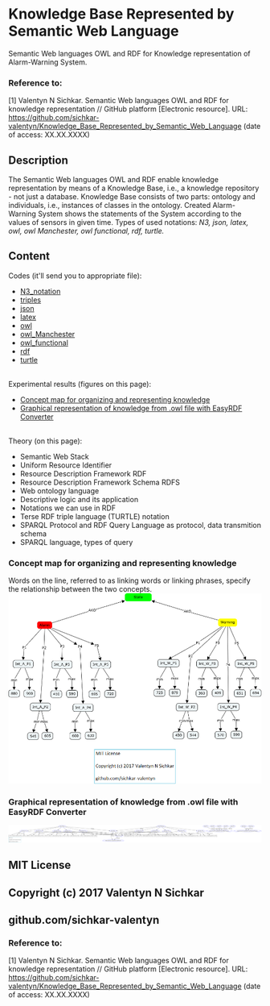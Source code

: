 # Knowledge Base Represented by Semantic Web Language
Semantic Web languages OWL and RDF for Knowledge representation of Alarm-Warning System.

### Reference to:
[1] Valentyn N Sichkar. Semantic Web languages OWL and RDF for knowledge representation // GitHub platform [Electronic resource]. URL: https://github.com/sichkar-valentyn/Knowledge_Base_Represented_by_Semantic_Web_Language (date of access: XX.XX.XXXX)

## Description
The Semantic Web languages OWL and RDF enable knowledge representation by means of a Knowledge Base, i.e., a knowledge repository - not just a database. Knowledge Base consists of two parts: ontology and individuals, i.e., instances of classes in the ontology. Created Alarm-Warning System shows the statements of the System according to the values of sensors in given time. Types of used notations: _N3, json, latex, owl, owl Manchester, owl functional, rdf, turtle._

## Content
Codes (it'll send you to appropriate file):
* [N3_notation](https://github.com/sichkar-valentyn/Knowledge_Base_Represented_by_Semantic_Web_Language/blob/master/KB_in_Notation.n3)
* [triples](https://github.com/sichkar-valentyn/Knowledge_Base_Represented_by_Semantic_Web_Language/blob/master/KB_in_Triples)
* [json](https://github.com/sichkar-valentyn/Knowledge_Base_Represented_by_Semantic_Web_Language/blob/master/KB_in_json.owl)
* [latex](https://github.com/sichkar-valentyn/Knowledge_Base_Represented_by_Semantic_Web_Language/blob/master/KB_in_latex.owl)
* [owl](https://github.com/sichkar-valentyn/Knowledge_Base_Represented_by_Semantic_Web_Language/blob/master/KB_in_owl.owl)
* [owl_Manchester](https://github.com/sichkar-valentyn/Knowledge_Base_Represented_by_Semantic_Web_Language/blob/master/KB_in_owl_Manchester.owl)
* [owl_functional](https://github.com/sichkar-valentyn/Knowledge_Base_Represented_by_Semantic_Web_Language/blob/master/KB_in_owl_functional.owl)
* [rdf](https://github.com/sichkar-valentyn/Knowledge_Base_Represented_by_Semantic_Web_Language/blob/master/KB_in_rdf.owl)
* [turtle](https://github.com/sichkar-valentyn/Knowledge_Base_Represented_by_Semantic_Web_Language/blob/master/KB_in_turtle.owl)

<br/>
Experimental results (figures on this page):

* <a href="#Concept map for organizing and representing knowledge">Concept map for organizing and representing knowledge</a>
* <a href="#Graphical representation of knowledge from .owl file with EasyRDF Converter">Graphical representation of knowledge from .owl file with EasyRDF Converter</a>

<br/>
Theory (on this page):

* Semantic Web Stack
* Uniform Resource Identifier
* Resource Description Framework RDF
* Resource Description Framework Schema RDFS
* Web ontology language
* Descriptive logic and its application
* Notations we can use in RDF
* Terse RDF triple language (TURTLE) notation
* SPARQL Protocol and RDF Query Language as protocol, data transmition schema
* SPARQL language, types of query 


### <a name="Concept map for organizing and representing knowledge">Concept map for organizing and representing knowledge</a>
Words on the line, referred to as linking words or linking phrases, specify the relationship between the two concepts.
![Result](images/Knowledge_Base_by_Cmap.png)

### <a name="Graphical representation of knowledge from .owl file with EasyRDF Converter">Graphical representation of knowledge from .owl file with EasyRDF Converter</a>
![Result](images/Knowledge_Base_by_EasyRDF_Converter.png)

## MIT License
## Copyright (c) 2017 Valentyn N Sichkar
## github.com/sichkar-valentyn
### Reference to:
[1] Valentyn N Sichkar. Semantic Web languages OWL and RDF for knowledge representation // GitHub platform [Electronic resource]. URL: https://github.com/sichkar-valentyn/Knowledge_Base_Represented_by_Semantic_Web_Language (date of access: XX.XX.XXXX)

